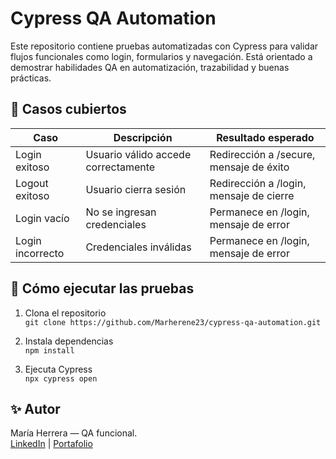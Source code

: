# Cypress QA Automation

Este repositorio contiene pruebas automatizadas con Cypress para validar flujos funcionales como login, formularios y navegación. Está orientado a demostrar habilidades QA en automatización, trazabilidad y buenas prácticas.

## 🧪 Casos cubiertos

| Caso | Descripción | Resultado esperado |
|------|-------------|--------------------|
| Login exitoso | Usuario válido accede correctamente | Redirección a /secure, mensaje de éxito |
| Logout exitoso | Usuario cierra sesión | Redirección a /login, mensaje de cierre |
| Login vacío | No se ingresan credenciales | Permanece en /login, mensaje de error |
| Login incorrecto | Credenciales inválidas | Permanece en /login, mensaje de error |

## 🚀 Cómo ejecutar las pruebas

1. Clona el repositorio  
   `git clone https://github.com/Marherene23/cypress-qa-automation.git`

2. Instala dependencias  
   `npm install`

3. Ejecuta Cypress  
   `npx cypress open`

## ✨ Autor

María Herrera — QA funcional.  
[LinkedIn](https://www.linkedin.com/in/tuusuario) | [Portafolio](https://github.com/Marherene23)
